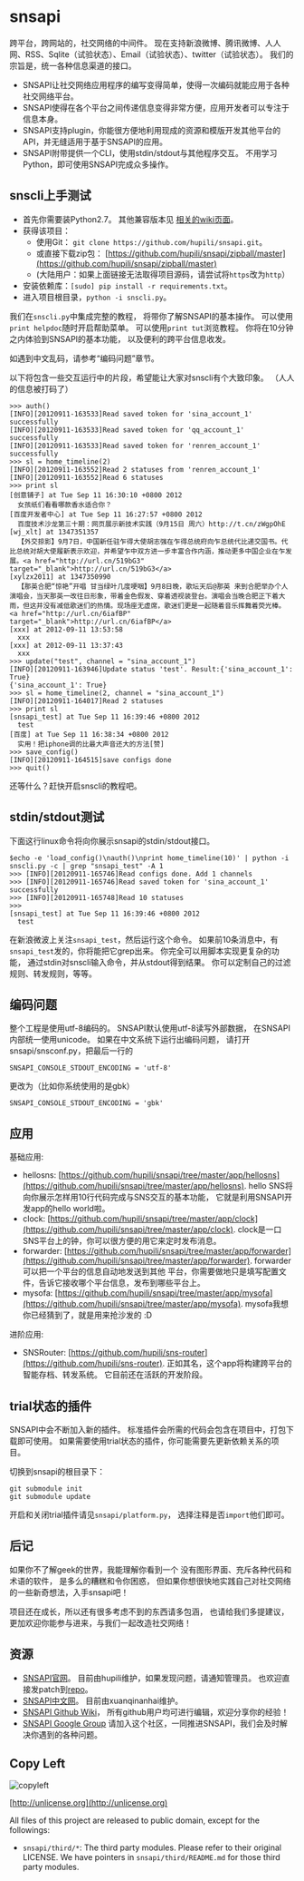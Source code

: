 snsapi
======

跨平台，跨网站的，社交网络的中间件。
现在支持新浪微博、腾讯微博、人人网、RSS、Sqlite（试验状态）、Email（试验状态）、twitter（试验状态）。
我们的宗旨是，统一各种信息渠道的接口。

   * SNSAPI让社交网络应用程序的编写变得简单，使得一次编码就能应用于各种社交网络平台。
   * SNSAPI使得在各个平台之间传递信息变得非常方便，应用开发者可以专注于信息本身。 
   * SNSAPI支持plugin，你能很方便地利用现成的资源和模版开发其他平台的API，并无缝适用于基于SNSAPI的应用。
   * SNSAPI附带提供一个CLI，使用stdin/stdout与其他程序交互。
   不用学习Python，即可使用SNSAPI完成众多操作。

snscli上手测试
--------------

   * 首先你需要装Python2.7。
   其他兼容版本见
   [相关的wiki页面](https://github.com/hupili/snsapi/wiki/Compatibility-report)。
   * 获得该项目： 
      * 使用Git： `git clone https://github.com/hupili/snsapi.git`。 
      * 或直接下载zip包： [https://github.com/hupili/snsapi/zipball/master](https://github.com/hupili/snsapi/zipball/master)
      * (大陆用户：如果上面链接无法取得项目源码，请尝试将`https`改为`http`）
   * 安装依赖库：`[sudo] pip install -r requirements.txt`。
   * 进入项目根目录，`python -i snscli.py`。

我们在`snscli.py`中集成完整的教程，
将带你了解SNSAPI的基本操作。
可以使用`print helpdoc`随时开启帮助菜单。
可以使用`print tut`浏览教程。
你将在10分钟之内体验到SNSAPI的基本功能，
以及便利的跨平台信息收发。

如遇到中文乱码，请参考“编码问题”章节。

以下将包含一些交互运行中的片段，希望能让大家对snscli有个大致印象。
（人人的信息被打码了）

```
>>> auth()
[INFO][20120911-163533]Read saved token for 'sina_account_1' successfully
[INFO][20120911-163533]Read saved token for 'qq_account_1' successfully
[INFO][20120911-163533]Read saved token for 'renren_account_1' successfully
>>> sl = home_timeline(2)
[INFO][20120911-163552]Read 2 statuses from 'renren_account_1'
[INFO][20120911-163552]Read 6 statuses
>>> print sl
[创意铺子] at Tue Sep 11 16:30:10 +0800 2012 
  女孩纸们看看哪款香水适合你？
[百度开发者中心] at Tue Sep 11 16:27:57 +0800 2012 
  百度技术沙龙第三十期：网页展示新技术实践（9月15日 周六）http://t.cn/zWgpOhE
[wj_xlt] at 1347351357 
  【外交掠影】9月7日，中国新任驻乍得大使胡志强在乍得总统府向乍总统代比递交国书。代比总统对胡大使履新表示欢迎，并希望乍中双方进一步丰富合作内涵，推动更多中国企业在乍发展。<a href="http://url.cn/519bG3" target="_blank">http://url.cn/519bG3</a> 
[xylzx2011] at 1347350990 
  【那英合肥“惊艳”开唱 甘当绿叶几度哽咽】9月8日晚，歌坛天后@那英 来到合肥举办个人演唱会，当天那英一改往日形象，带着金色假发、穿着透视装登台。演唱会当晚合肥正下着大雨，但这并没有减低歌迷们的热情。现场座无虚席，歌迷们更是一起随着音乐挥舞着荧光棒。 <a href="http://url.cn/6iafBP" target="_blank">http://url.cn/6iafBP</a> 
[xxx] at 2012-09-11 13:53:58 
  xxx
[xxx] at 2012-09-11 13:37:43 
  xxx
>>> update("test", channel = "sina_account_1")
[INFO][20120911-163946]Update status 'test'. Result:{'sina_account_1': True}
{'sina_account_1': True}
>>> sl = home_timeline(2, channel = "sina_account_1")
[INFO][20120911-164017]Read 2 statuses
>>> print sl
[snsapi_test] at Tue Sep 11 16:39:46 +0800 2012 
  test
[百度] at Tue Sep 11 16:38:34 +0800 2012 
  实用！把iphone调的比最大声音还大的方法[赞]
>>> save_config()
[INFO][20120911-164515]save configs done
>>> quit()
```

还等什么？赶快开启snscli的教程吧。

stdin/stdout测试
----------------

下面这行linux命令将向你展示snsapi的stdin/stdout接口。

```
$echo -e 'load_config()\nauth()\nprint home_timeline(10)' | python -i snscli.py -c | grep "snsapi_test" -A 1
>>> [INFO][20120911-165746]Read configs done. Add 1 channels
>>> [INFO][20120911-165746]Read saved token for 'sina_account_1' successfully
>>> [INFO][20120911-165748]Read 10 statuses
>>> 
[snsapi_test] at Tue Sep 11 16:39:46 +0800 2012 
  test
```

在新浪微波上关注`snsapi_test`，然后运行这个命令。
如果前10条消息中，有`snsapi_test`发的，你将能把它grep出来。
你完全可以用脚本实现更复杂的功能，
通过stdin对snscli输入命令，并从stdout得到结果。
你可以定制自己的过滤规则、转发规则，等等。


编码问题
--------

整个工程是使用utf-8编码的。
SNSAPI默认使用utf-8读写外部数据，
在SNSAPI内部统一使用unicode。
如果在中文系统下运行出编码问题，
请打开snsapi/snsconf.py，把最后一行的

```
SNSAPI_CONSOLE_STDOUT_ENCODING = 'utf-8'
```

更改为（比如你系统使用的是gbk）

```
SNSAPI_CONSOLE_STDOUT_ENCODING = 'gbk'
```
    
应用
----

基础应用:

   * hellosns: 
   [https://github.com/hupili/snsapi/tree/master/app/hellosns](https://github.com/hupili/snsapi/tree/master/app/hellosns).
   hello SNS将向你展示怎样用10行代码完成与SNS交互的基本功能，
   它就是利用SNSAPI开发app的hello world啦。
   * clock: 
   [https://github.com/hupili/snsapi/tree/master/app/clock](https://github.com/hupili/snsapi/tree/master/app/clock).
   clock是一口SNS平台上的钟，你可以很方便的用它来定时发布消息。
   * forwarder: 
   [https://github.com/hupili/snsapi/tree/master/app/forwarder](https://github.com/hupili/snsapi/tree/master/app/forwarder).
   forwarder可以把一个平台的信息自动地发送到其他
   平台，你需要做地只是填写配置文件，告诉它接收哪个平台信息，发布到哪些平台上。
   * mysofa: 
   [https://github.com/hupili/snsapi/tree/master/app/mysofa](https://github.com/hupili/snsapi/tree/master/app/mysofa).
   mysofa我想你已经猜到了，就是用来抢沙发的 :D

进阶应用:

   * SNSRouter:
   [https://github.com/hupili/sns-router](https://github.com/hupili/sns-router). 
   正如其名，这个app将构建跨平台的智能存档、转发系统。
   它目前还在活跃的开发阶段。

trial状态的插件
---------------

SNSAPI中会不断加入新的插件。
标准插件会所需的代码会包含在项目中，打包下载即可使用。
如果需要使用trial状态的插件，你可能需要先更新依赖关系的项目。

切换到snsapi的根目录下：

```
git submodule init
git submodule update
```

开启和关闭trial插件请见`snsapi/platform.py`，
选择注释是否`import`他们即可。

后记
----

如果你不了解geek的世界，我能理解你看到一个
没有图形界面、充斥各种代码和术语的软件，
是多么的糟糕和令你困惑，
但如果你想很快地实践自己对社交网络的一些新奇想法，入手snsapi吧！

项目还在成长，所以还有很多考虑不到的东西请多包涵，
也请给我们多提建议，更加欢迎你能参与进来，与我们一起改造社交网络！

资源
----

   * [SNSAPI官网](http://snsapi.ie.cuhk.edu.hk/)。
   目前由hupili维护，如果发现问题，请通知管理员。
   也欢迎直接发patch到[repo](https://github.com/hupili/snsapi-website)。
   * [SNSAPI中文网](http://snsapi.sinaapp.com/)。
   目前由xuanqinanhai维护。
   * [SNSAPI Github Wiki](https://github.com/hupili/snsapi/wiki)，
   所有github用户均可进行编辑，欢迎分享你的经验！
   * [SNSAPI Google Group](https://groups.google.com/forum/?fromgroups#!forum/snsapi)
   请加入这个社区，一同推进SNSAPI，我们会及时解决你遇到的各种问题。

Copy Left
---------

![copyleft](http://unlicense.org/pd-icon.png)

[http://unlicense.org](http://unlicense.org)

All files of this project are released to public domain,
except for the followings:

   * `snsapi/third/*`: The third party modules. 
   Please refer to their original LICENSE. 
   We have pointers in `snsapi/third/README.md`
   for those third party modules. 
